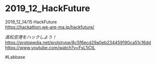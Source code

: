 # 2019_12_HackFuture
2019_12_14/15 HackFuture   
https://hackathon.we-are-ma.jp/hackfuture/  

_高松空港をハックしよう！_  
https://protopedia.net/prototype/8c5f6ecd29a0eb234459190ca51c16dd  
https://www.youtube.com/watch?v=FsL1jCtL

#Labbase
